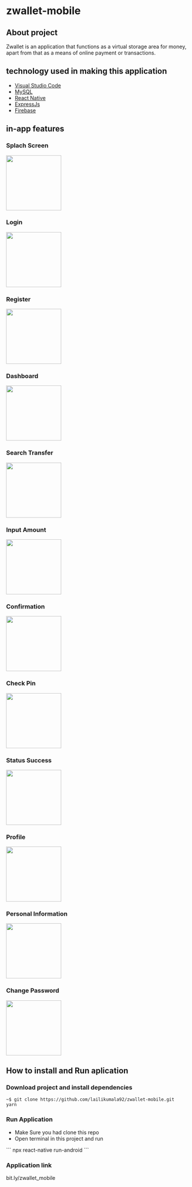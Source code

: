 # zwallet-mobile
 
## About project

  Zwallet is an application that functions as a virtual storage area for money, apart from that as a means of online payment or transactions.
   
## technology used in making this application

  - [Visual Studio Code](https://code.visualstudio.com/)
  - [MySQL](https://www.mysql.com/)
  - [React Native](https://reactnative.dev/)
  - [ExpressJs](https://expressjs.com/)
  - [Firebase](https://console.firebase.google.com/u/0/)
 
## in-app features

 ### Splach Screen
  <img src="https://user-images.githubusercontent.com/66887616/103172121-17b9fa80-4806-11eb-9568-8aa27a91de73.jpg" width="150">
  
 ### Login
 <img src="https://user-images.githubusercontent.com/66887616/103172094-d0336e80-4805-11eb-9b4f-539ae342aab9.jpg" width="150">
 
 ### Register
 <img src="https://user-images.githubusercontent.com/66887616/103172107-efca9700-4805-11eb-9221-417e3d25c072.jpg" width="150">
  
 ### Dashboard
 <img src="https://user-images.githubusercontent.com/66887616/103172069-a0846680-4805-11eb-9644-a02b3879fd1b.jpg" width="150">
  
 ### Search Transfer
 <img src="https://user-images.githubusercontent.com/66887616/103172104-e0e3e480-4805-11eb-820d-23efe64e65ed.jpg" width="150">
 
 ### Input Amount
 <img src="https://user-images.githubusercontent.com/66887616/103172013-3cfa3900-4805-11eb-810a-7655bc6f7de8.jpg" width="150">
 
  ### Confirmation
 <img src="https://user-images.githubusercontent.com/66887616/103172052-8c406980-4805-11eb-8a1b-7a8951382335.jpg" width="150">
 
   ### Check Pin
 <img src="https://user-images.githubusercontent.com/66887616/103172019-4aafbe80-4805-11eb-87d4-1893d37d1ad3.jpg" width="150">
 
   ### Status Success 
 <img src="https://user-images.githubusercontent.com/66887616/103172127-21dbf900-4806-11eb-97b0-0f559336cdf3.jpg" width="150">
 
 ### Profile
 <img src="https://user-images.githubusercontent.com/66887616/103172102-dcb7c700-4805-11eb-9b80-da84fe00c252.jpg" width="150">
 
  ### Personal Information
 <img src="https://user-images.githubusercontent.com/66887616/103172098-d590b900-4805-11eb-81a3-5e7936843eb2.jpg" width="150">
 
  ### Change Password
 <img src="https://user-images.githubusercontent.com/66887616/103172032-64510600-4805-11eb-80fc-7a84f1dba9c7.jpg" width="150">

## How to install and Run aplication 

### Download project and install dependencies

```
~$ git clone https://github.com/lailikumala92/zwallet-mobile.git
yarn
```

### Run Application
   <ul>
    <li>Make Sure you had clone this repo</li>
    <li>Open terminal in this project and run</li>
   </ul>
 ```
npx react-native run-android
```

### Application link

bit.ly/zwallet_mobile
